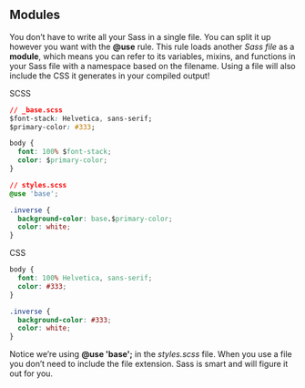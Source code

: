## Modules

You don’t have to write all your Sass in a single file. You can split it up however you want with the **@use** rule. This rule loads another *Sass file* as a **module**, which means you can refer to its variables, mixins, and functions in your Sass file with a namespace based on the filename. Using a file will also include the CSS it generates in your compiled output!


SCSS
```css
// _base.scss
$font-stack: Helvetica, sans-serif;
$primary-color: #333;

body {
  font: 100% $font-stack;
  color: $primary-color;
}
```

```css
// styles.scss
@use 'base';

.inverse {
  background-color: base.$primary-color;
  color: white;
}
```

CSS
```css
body {
  font: 100% Helvetica, sans-serif;
  color: #333;
}

.inverse {
  background-color: #333;
  color: white;
}
```

Notice we’re using **@use 'base';** in the *styles.scss* file. When you use a file you don’t need to include the file extension. Sass is smart and will figure it out for you.